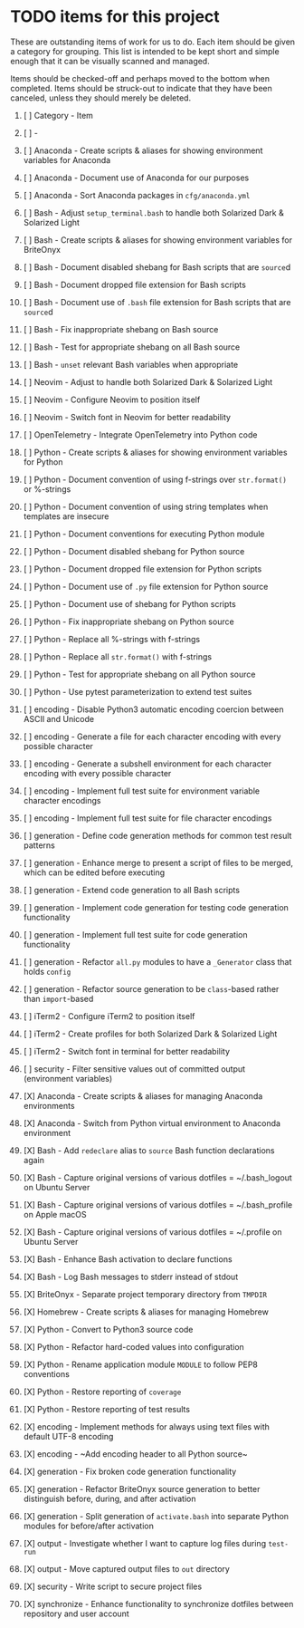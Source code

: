 # TODO items for this project
These are outstanding items of work
for us to do.
Each item
should be given a category for grouping.
This list
is intended to be kept short and simple enough
that it can be
visually scanned and managed.

Items should be checked-off
and perhaps moved to the bottom
when completed.
Items should be struck-out
to indicate that they have been canceled,
unless they should merely be deleted.

1. [ ] Category - Item
1. [ ] - 

1. [ ] Anaconda - Create scripts & aliases for showing environment variables for Anaconda
1. [ ] Anaconda - Document use of Anaconda for our purposes
1. [ ] Anaconda - Sort Anaconda packages in `cfg/anaconda.yml`
1. [ ] Bash - Adjust `setup_terminal.bash` to handle both Solarized Dark & Solarized Light
1. [ ] Bash - Create scripts & aliases for showing environment variables for BriteOnyx
1. [ ] Bash - Document disabled shebang for Bash scripts that are `source`d
1. [ ] Bash - Document dropped file extension for Bash scripts
1. [ ] Bash - Document use of `.bash` file extension for Bash scripts that are `source`d
1. [ ] Bash - Fix inappropriate shebang on Bash source
1. [ ] Bash - Test for appropriate shebang on all Bash source
1. [ ] Bash - `unset` relevant Bash variables when appropriate
1. [ ] Neovim - Adjust to handle both Solarized Dark & Solarized Light
1. [ ] Neovim - Configure Neovim to position itself
1. [ ] Neovim - Switch font in Neovim for better readability
1. [ ] OpenTelemetry - Integrate OpenTelemetry into Python code
1. [ ] Python - Create scripts & aliases for showing environment variables for Python
1. [ ] Python - Document convention of using f-strings over `str.format()` or %-strings
1. [ ] Python - Document convention of using string templates when templates are insecure
1. [ ] Python - Document conventions for executing Python module
1. [ ] Python - Document disabled shebang for Python source
1. [ ] Python - Document dropped file extension for Python scripts
1. [ ] Python - Document use of `.py` file extension for Python source
1. [ ] Python - Document use of shebang for Python scripts
1. [ ] Python - Fix inappropriate shebang on Python source
1. [ ] Python - Replace all %-strings with f-strings
1. [ ] Python - Replace all `str.format()` with f-strings
1. [ ] Python - Test for appropriate shebang on all Python source
1. [ ] Python - Use pytest parameterization to extend test suites
1. [ ] encoding - Disable Python3 automatic encoding coercion between ASCII and Unicode
1. [ ] encoding - Generate a file for each character encoding with every possible character
1. [ ] encoding - Generate a subshell environment for each character encoding with every possible character
1. [ ] encoding - Implement full test suite for environment variable character encodings
1. [ ] encoding - Implement full test suite for file character encodings
1. [ ] generation - Define code generation methods for common test result patterns
1. [ ] generation - Enhance merge to present a script of files to be merged, which can be edited before executing
1. [ ] generation - Extend code generation to all Bash scripts
1. [ ] generation - Implement code generation for testing code generation functionality
1. [ ] generation - Implement full test suite for code generation functionality
1. [ ] generation - Refactor `all.py` modules to have a `_Generator` class that holds `config`
1. [ ] generation - Refactor source generation to be `class`-based rather than `import`-based
1. [ ] iTerm2 - Configure iTerm2 to position itself
1. [ ] iTerm2 - Create profiles for both Solarized Dark & Solarized Light
1. [ ] iTerm2 - Switch font in terminal for better readability
1. [ ] security - Filter sensitive values out of committed output (environment variables)
1. [X] Anaconda - Create scripts & aliases for managing Anaconda environments
1. [X] Anaconda - Switch from Python virtual environment to Anaconda environment
1. [X] Bash - Add `redeclare` alias to `source` Bash function declarations again
1. [X] Bash - Capture original versions of various dotfiles = ~/.bash\_logout on Ubuntu Server
1. [X] Bash - Capture original versions of various dotfiles = ~/.bash\_profile on Apple macOS
1. [X] Bash - Capture original versions of various dotfiles = ~/.profile on Ubuntu Server
1. [X] Bash - Enhance Bash activation to declare functions
1. [X] Bash - Log Bash messages to stderr instead of stdout
1. [X] BriteOnyx - Separate project temporary directory from `TMPDIR`
1. [X] Homebrew - Create scripts & aliases for managing Homebrew
1. [X] Python - Convert to Python3 source code
1. [X] Python - Refactor hard-coded values into configuration
1. [X] Python - Rename application module `MODULE` to follow PEP8 conventions
1. [X] Python - Restore reporting of `coverage`
1. [X] Python - Restore reporting of test results
1. [X] encoding - Implement methods for always using text files with default UTF-8 encoding
1. [X] encoding - ~Add encoding header to all Python source~
1. [X] generation - Fix broken code generation functionality
1. [X] generation - Refactor BriteOnyx source generation to better distinguish before, during, and after activation
1. [X] generation - Split generation of `activate.bash` into separate Python modules for before/after activation
1. [X] output - Investigate whether I want to capture log files during `test-run`
1. [X] output - Move captured output files to `out` directory
1. [X] security - Write script to secure project files
1. [X] synchronize - Enhance functionality to synchronize dotfiles between repository and user account

